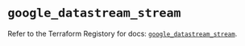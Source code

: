 # `google_datastream_stream`

Refer to the Terraform Registory for docs: [`google_datastream_stream`](https://registry.terraform.io/providers/hashicorp/google/5.26.0/docs/resources/datastream_stream).
